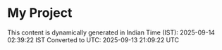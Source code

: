 # My Project

This content is dynamically generated in Indian Time (IST): 2025-09-14 02:39:22 IST
Converted to UTC: 2025-09-13 21:09:22 UTC
